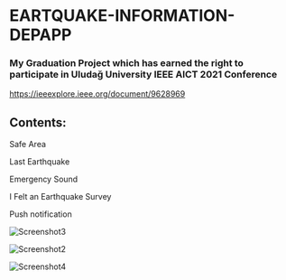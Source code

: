 # EARTQUAKE-INFORMATION-DEPAPP
### My Graduation Project which has earned the right to participate in Uludağ University IEEE AICT 2021 Conference
https://ieeexplore.ieee.org/document/9628969


## Contents: 

Safe Area

Last Earthquake

Emergency Sound

I Felt an Earthquake Survey

Push notification

![Screenshot3](https://user-images.githubusercontent.com/88143919/151700967-64039f4d-4e93-405f-a774-58c6fd581479.png)

![Screenshot2](https://user-images.githubusercontent.com/88143919/151700936-8b48ebdf-4fca-4039-b703-63c1f64b180b.png)

![Screenshot4](https://user-images.githubusercontent.com/88143919/151700994-b4846c10-1ba1-43d6-a043-20c255d0838f.png)
